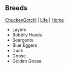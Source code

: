 ## Breeds

[ChuckenGotchi](./) | [Life](../) | [Home](../../..)

- Layers
- Bobbily Heads
- Seargents
- Blue Eggers
- Duck
- Goose
- Golden Goose
